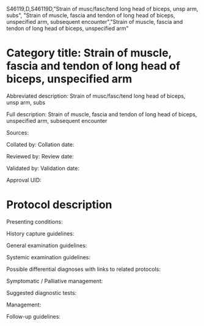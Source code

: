 S46119,D,S46119D,"Strain of musc/fasc/tend long head of biceps, unsp arm, subs", "Strain of muscle, fascia and tendon of long head of biceps, unspecified arm, subsequent encounter","Strain of muscle, fascia and tendon of long head of biceps, unspecified arm"
# Category title: Strain of muscle, fascia and tendon of long head of biceps, unspecified arm

Abbreviated description: Strain of musc/fasc/tend long head of biceps, unsp arm, subs

Full description: Strain of muscle, fascia and tendon of long head of biceps, unspecified arm, subsequent encounter

Sources:

Collated by:
Collation date:

Reviewed by:
Review date:

Validated by:
Validation date:

Approval UID:

# Protocol description

Presenting conditions:

History capture guidelines:

General examination guidelines:

Systemic examination guidelines:

Possible differential diagnoses with links to related protocols:

Symptomatic / Palliative management:

Suggested diagnostic tests:

Management:

Follow-up guidelines:
